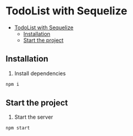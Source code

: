 # TodoList with Sequelize

- [TodoList with Sequelize](#todolist-with-sequelize)
  - [Installation](#installation)
  - [Start the project](#start-the-project)

## Installation

1. Install dependencies

```bash
npm i
```

## Start the project

1. Start the server

```bash
npm start
```
